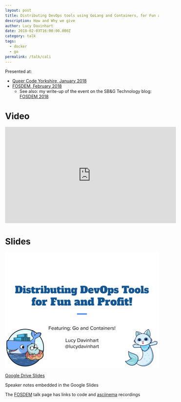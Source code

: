 ```yaml
---
layout: post
title: Distributing DevOps tools using GoLang and Containers, for Fun and Profit!
description: How and Why we give 
author: Lucy Davinhart
date: 2018-02-03T16:00:00.000Z
category: talk
tags:
  - docker
  - go
permalink: /talk/cali
---
```


Presented at:

* [Queer Code Yorkshire, January 2018](https://www.eventbrite.com/e/queer-code-yorkshire-tickets-41948922356)
* [FOSDEM, February 2018](https://archive.fosdem.org/2018/schedule/event/devops/)
  * See also: my write-up of the event on the SB&G Technology blog: [FOSDEM 2018](https://engineering.skybettingandgaming.com/2018/02/12/fosdem-2018/)

# Video

<iframe width="560" height="315" src="https://www.youtube-nocookie.com/embed/4ZWGFjfB3mA" frameborder="0" allow="autoplay; encrypted-media" allowfullscreen sandbox="allow-same-origin allow-scripts allow-forms" ></iframe>


# Slides


[![Title Slide. Distributing DevOps Tools for Fun and Profit! Featuring: Go and Containers! Lucy Davinhart @lucydavinhart](/images/cms/cali-talk-title-slide.png)](https://docs.google.com/presentation/u/2/d/12zrTmwx_sak6oNVBjW-27O_VE4LfEk2yvlAU05A643s/edit?usp=drive_web&ouid=117659929551308350450)

[Google Drive Slides](https://docs.google.com/presentation/u/2/d/12zrTmwx_sak6oNVBjW-27O_VE4LfEk2yvlAU05A643s/edit?usp=drive_web&ouid=117659929551308350450)

Speaker notes embedded in the Google Slides

The [FOSDEM](https://archive.fosdem.org/2018/schedule/event/devops/) talk page has links to code and [asciinema](https://asciinema.org/) recordings
